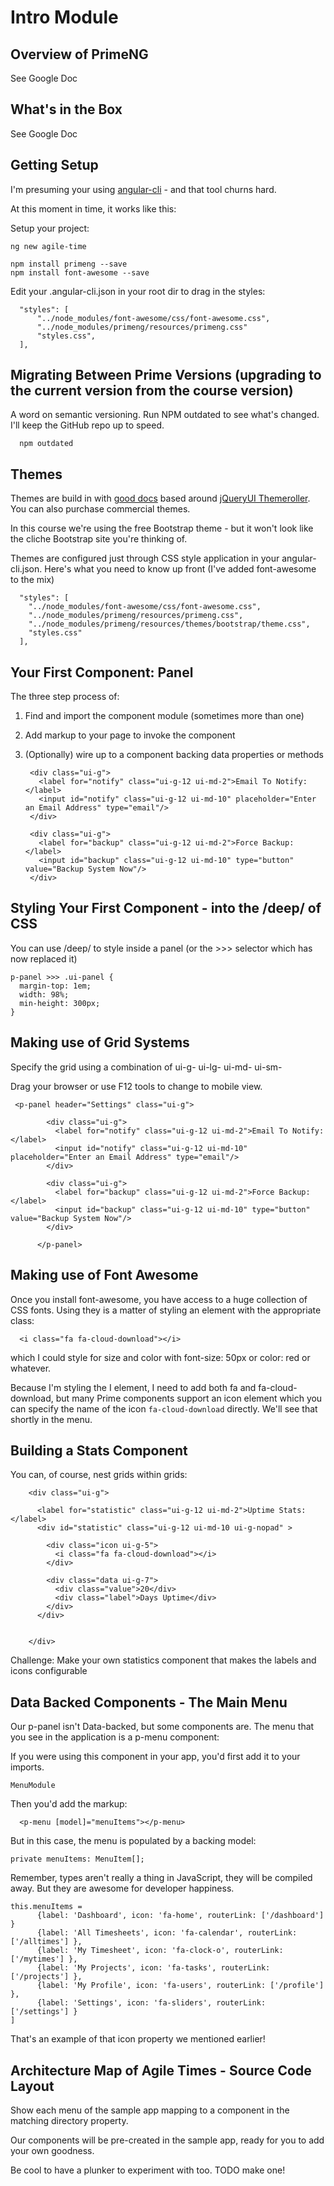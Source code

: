 # Intro Module

## Overview of PrimeNG

See Google Doc

## What's in the Box

See Google Doc

## Getting Setup

I'm presuming your using [angular-cli](https://github.com/angular/angular-cli) - and that tool churns hard.

At this moment in time, it works like this:

Setup your project:

    ng new agile-time
    
    npm install primeng --save
    npm install font-awesome --save

Edit your .angular-cli.json in your root dir to drag in the styles:
    
      "styles": [
          "../node_modules/font-awesome/css/font-awesome.css",
          "../node_modules/primeng/resources/primeng.css"
          "styles.css",
      ],    
      

## Migrating Between Prime Versions (upgrading to the current version from the course version)

A word on semantic versioning. Run NPM outdated to see what's changed. I'll keep the GitHub repo up to speed.

      npm outdated

## Themes

Themes are build in with [good docs](https://www.primefaces.org/primeng/#/theming) based around [jQueryUI Themeroller](https://jqueryui.com/themeroller/). You can also purchase commercial themes.

In this course we're using the free Bootstrap theme - but it won't look like the cliche Bootstrap site you're thinking of. 
 
Themes are configured just through CSS style application in your angular-cli.json. Here's what you need to know up front (I've added font-awesome to the mix)

      "styles": [
        "../node_modules/font-awesome/css/font-awesome.css",
        "../node_modules/primeng/resources/primeng.css",
        "../node_modules/primeng/resources/themes/bootstrap/theme.css",
        "styles.css"
      ],



## Your First Component: Panel

The three step process of:

1. Find and import the component module (sometimes more than one)
1. Add markup to your page to invoke the component
1. (Optionally) wire up to a component backing data properties or methods


      <p-panel header="Settings" class="ui-g">
      
        <div class="ui-g">
          <label for="notify" class="ui-g-12 ui-md-2">Email To Notify:</label>
          <input id="notify" class="ui-g-12 ui-md-10" placeholder="Enter an Email Address" type="email"/>
        </div>
      
        <div class="ui-g">
          <label for="backup" class="ui-g-12 ui-md-2">Force Backup:</label>
          <input id="backup" class="ui-g-12 ui-md-10" type="button" value="Backup System Now"/>
        </div>
      
      </p-panel>



## Styling Your First Component - into the /deep/ of CSS

You can use /deep/ to style inside a panel (or the >>> selector which has now replaced it)

    p-panel >>> .ui-panel {
      margin-top: 1em;
      width: 98%;
      min-height: 300px;
    }

## Making use of Grid Systems

Specify the grid using a combination of ui-g- ui-lg- ui-md- ui-sm-

Drag your browser or use F12 tools to change to mobile view.

     <p-panel header="Settings" class="ui-g">
          
            <div class="ui-g">
              <label for="notify" class="ui-g-12 ui-md-2">Email To Notify:</label>
              <input id="notify" class="ui-g-12 ui-md-10" placeholder="Enter an Email Address" type="email"/>
            </div>
          
            <div class="ui-g">
              <label for="backup" class="ui-g-12 ui-md-2">Force Backup:</label>
              <input id="backup" class="ui-g-12 ui-md-10" type="button" value="Backup System Now"/>
            </div>
          
          </p-panel>


## Making use of Font Awesome

Once you install font-awesome, you have access to a huge collection of CSS fonts. Using they is a matter of styling an element with the appropriate class:

      <i class="fa fa-cloud-download"></i>
      
which I could style for size and color with font-size: 50px or color: red or whatever.

Because I'm styling the I element, I need to add both fa and fa-cloud-download, but many Prime components support an icon element which you can specify the name of the icon `fa-cloud-download` directly. We'll see that shortly in the menu.


## Building a Stats Component

You can, of course, nest grids within grids:

        <div class="ui-g">
      
          <label for="statistic" class="ui-g-12 ui-md-2">Uptime Stats:</label>
          <div id="statistic" class="ui-g-12 ui-md-10 ui-g-nopad" >
      
            <div class="icon ui-g-5">
              <i class="fa fa-cloud-download"></i>
            </div>
      
            <div class="data ui-g-7">
              <div class="value">20</div>
              <div class="label">Days Uptime</div>
            </div>
          </div>
      
      
        </div>

Challenge: Make your own statistics component that makes the labels and icons configurable

## Data Backed Components - The Main Menu

Our p-panel isn't Data-backed, but some components are. The menu that you see in the application is a p-menu component:

If you were using this component in your app, you'd first add it to your imports. 

    MenuModule
    
Then you'd add the markup:    

      <p-menu [model]="menuItems"></p-menu>
      
But in this case, the menu is populated by a backing model:
 
    private menuItems: MenuItem[];
    
Remember, types aren't really a thing in JavaScript, they will be compiled away. But they are awesome for developer happiness.    
    
    this.menuItems = 
          {label: 'Dashboard', icon: 'fa-home', routerLink: ['/dashboard'] }
          {label: 'All Timesheets', icon: 'fa-calendar', routerLink: ['/alltimes'] },
          {label: 'My Timesheet', icon: 'fa-clock-o', routerLink: ['/mytimes'] },
          {label: 'My Projects', icon: 'fa-tasks', routerLink: ['/projects'] },
          {label: 'My Profile', icon: 'fa-users', routerLink: ['/profile'] },
          {label: 'Settings', icon: 'fa-sliders', routerLink: ['/settings'] }
    ]

That's an example of that icon property we mentioned earlier!


## Architecture Map of Agile Times - Source Code Layout

Show each menu of the sample app mapping to a component in the matching directory property.

Our components will be pre-created in the sample app, ready for you to add your own goodness.

Be cool to have a plunker to experiment with too. TODO make one!


